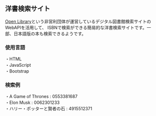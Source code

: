## 洋書検索サイト

[Open Library](https://openlibrary.org/)という非営利団体が運営しているデジタル図書館検索サイトのWebAPIを活用して、
ISBNで検索ができる簡易的な洋書検索サイトです。一部、日本語版の本も検索できるようです。

### 使用言語
・HTML  
・JavaScript  
・Bootstrap  

### 検索例
・A Game of Thrones : 0553381687  
・Elon Musk : 0062301233  
・ハリー・ポッターと賢者の石 : 4915512371  
